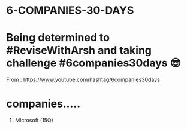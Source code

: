 # 6-COMPANIES-30-DAYS
# Being determined to #ReviseWithArsh and taking challenge #6companies30days 😎
From :  https://www.youtube.com/hashtag/6companies30days
# companies.....
1. Microsoft (15Q)
